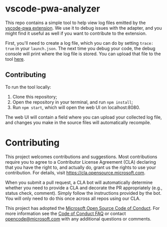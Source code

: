 # vscode-pwa-analyzer

This repo contains a simple tool to help view log files emitted by the
[vscode-pwa extension](https://github.com/microsoft/vscode-pwa). We use it to
debug issues with the adapter, and you might find it useful as well if you want
to contribute to the extension.

First, you'll need to create a log file, which you can do by setting
`trace: true` in your `launch.json`. The next time you debug your code, the
debug console will print where the log file is stored. You can upload that file
to the tool [here](https://microsoft.github.io/vscode-pwa-analyzer/index.html).

## Contributing

To run the tool locally:

1.  Clone this repository;
2.  Open the repository in your terminal, and run `npm install`;
3.  Run `npm start`, which will open the web UI on localhost:8080.

The web UI will contain a field where you can upload your collected log file,
and changes you make in the source files will automatically recompile.

# Contributing

This project welcomes contributions and suggestions. Most contributions require
you to agree to a Contributor License Agreement (CLA) declaring that you have
the right to, and actually do, grant us the rights to use your contribution. For
details, visit https://cla.opensource.microsoft.com.

When you submit a pull request, a CLA bot will automatically determine whether
you need to provide a CLA and decorate the PR appropriately (e.g., status check,
comment). Simply follow the instructions provided by the bot. You will only need
to do this once across all repos using our CLA.

This project has adopted the
[Microsoft Open Source Code of Conduct](https://opensource.microsoft.com/codeofconduct/).
For more information see the
[Code of Conduct FAQ](https://opensource.microsoft.com/codeofconduct/faq/) or
contact [opencode@microsoft.com](mailto:opencode@microsoft.com) with any
additional questions or comments.
